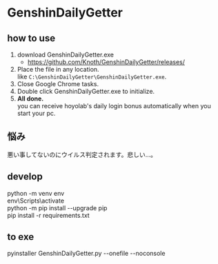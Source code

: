 # GenshinDailyGetter

## how to use
1. download GenshinDailyGetter.exe
    - https://github.com/Knoth/GenshinDailyGetter/releases/
2. Place the file in any location.  
    like `C:\GenshinDailyGetter\GenshinDailyGetter.exe`.
3. Close Google Chrome tasks.
4. Double click GenshinDailyGetter.exe to initialize.
5. __All done.__  
    you can receive hoyolab's daily login bonus automatically when you start your pc.

## 悩み
悪い事してないのにウイルス判定されます。悲しい…。

## develop
python -m venv env  
env\Scripts\activate  
python -m pip install --upgrade pip  
pip install -r requirements.txt  

## to exe
pyinstaller GenshinDailyGetter.py --onefile --noconsole
